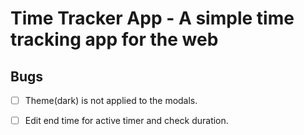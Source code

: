 # Time Tracker App - A simple time tracking app for the web

## Bugs

- [ ] Theme(dark) is not applied to the modals.
- [ ] Edit end time for active timer and check duration.


